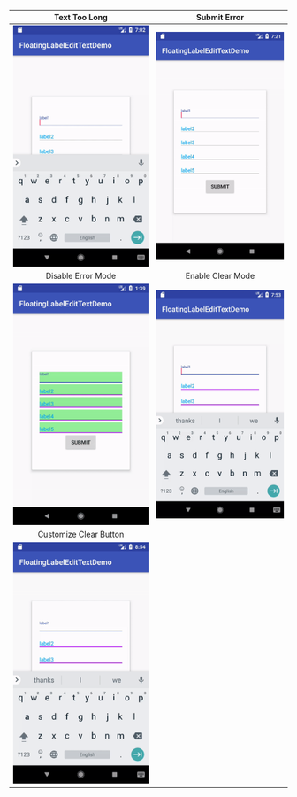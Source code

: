|Text Too Long|Submit Error|
|:---:|:---:|
|![](../art/long_text_demo.gif)|![](../art/submit_error_demo.gif)|
|Disable Error Mode|Enable Clear Mode|
|![](../art/disable_error_demo.gif)|![](../art/clear_mode_demo.gif)|
|Customize Clear Button||
|![](../art/customize_clear_button_demo.gif)||